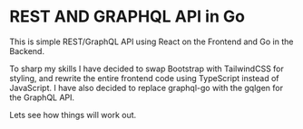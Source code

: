 # REST AND GRAPHQL API in Go

This is simple REST/GraphQL API using React on the Frontend
and Go in the Backend.

To sharp my skills I have decided to swap Bootstrap with TailwindCSS
for styling, and rewrite the entire frontend code using TypeScript
instead of JavaScript. I have also decided to replace graphql-go
with the gqlgen for the GraphQL API.

Lets see how things will work out.
